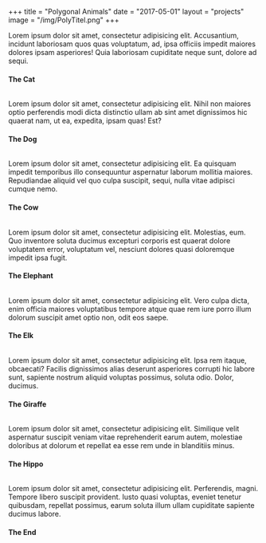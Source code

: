 +++
title = "Polygonal Animals"
date = "2017-05-01"
layout = "projects"
image = "/img/PolyTitel.png"
+++


Lorem ipsum dolor sit amet, consectetur adipisicing elit. Accusantium, incidunt laboriosam quos quas voluptatum, ad, ipsa officiis impedit maiores dolores ipsam asperiores! Quia laboriosam cupiditate neque sunt, dolore ad sequi.


<h4>The Cat</h4>

<img id="polyanimal-normal" src="\img\PolyCat.png" alt="">

Lorem ipsum dolor sit amet, consectetur adipisicing elit. Nihil non maiores optio perferendis modi dicta distinctio ullam ab sint amet dignissimos hic quaerat nam, ut ea, expedita, ipsam quas! Est?


<h4>The Dog</h4>

<img id="polyanimal-normal" src="\img\PolyDog.png" alt="">

Lorem ipsum dolor sit amet, consectetur adipisicing elit. Ea quisquam impedit temporibus illo consequuntur aspernatur laborum mollitia maiores. Repudiandae aliquid vel quo culpa suscipit, sequi, nulla vitae adipisci cumque nemo.



<h4>The Cow</h4>

<img id="polyanimal-normal" src="\img\PolyCow.png" alt="">

Lorem ipsum dolor sit amet, consectetur adipisicing elit. Molestias, eum. Quo inventore soluta ducimus excepturi corporis est quaerat dolore voluptatem error, voluptatum vel, nesciunt dolores quasi doloremque impedit ipsa fugit.

<h4>The Elephant</h4>

<img id="polyanimal-normal" src="\img\PolyElephant.png" alt="">

Lorem ipsum dolor sit amet, consectetur adipisicing elit. Vero culpa dicta, enim officia maiores voluptatibus tempore atque quae rem iure porro illum dolorum suscipit amet optio non, odit eos saepe.

<h4>The Elk</h4>

<img id="polyanimal-normal" src="\img\PolyElk.png" alt="">

Lorem ipsum dolor sit amet, consectetur adipisicing elit. Ipsa rem itaque, obcaecati? Facilis dignissimos alias deserunt asperiores corrupti hic labore sunt, sapiente nostrum aliquid voluptas possimus, soluta odio. Dolor, ducimus.

<h4>The Giraffe</h4>

<img id="polyanimal-normal" src="\img\PolyGiraffe.png" alt="">

Lorem ipsum dolor sit amet, consectetur adipisicing elit. Similique velit aspernatur suscipit veniam vitae reprehenderit earum autem, molestiae doloribus at dolorum et repellat ea esse rem unde in blanditiis minus.


<h4>The Hippo</h4>

<img id="polyanimal-normal" src="\img\PolyHippo.png" alt="">


Lorem ipsum dolor sit amet, consectetur adipisicing elit. Perferendis, magni. Tempore libero suscipit provident. Iusto quasi voluptas, eveniet tenetur quibusdam, repellat possimus, earum soluta illum ullam cupiditate sapiente ducimus labore.


<h4>The End</h4>